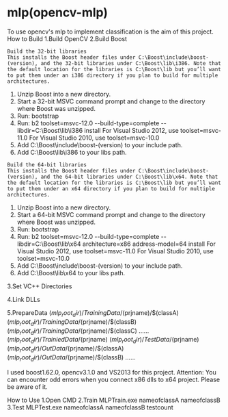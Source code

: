 # mlp(opencv-mlp)
To use opencv's mlp to implement classification is the aim of this project.
How to Build
1.Build OpenCV
2.Build Boost

	Build the 32-bit libraries
	This installs the Boost header files under C:\Boost\include\boost-(version), and the 32-bit libraries under C:\Boost\lib\i386. Note that the default location for the libraries is C:\Boost\lib but you’ll want to put them under an i386 directory if you plan to build for multiple architectures.

  1) Unzip Boost into a new directory.
  2) Start a 32-bit MSVC command prompt and change to the directory where Boost was unzipped.
  3) Run: bootstrap
  4) Run: b2 toolset=msvc-12.0 --build-type=complete --libdir=C:\Boost\lib\i386 install
	For Visual Studio 2012, use toolset=msvc-11.0
	For Visual Studio 2010, use toolset=msvc-10.0
  5) Add C:\Boost\include\boost-(version) to your include path.
  6) Add C:\Boost\lib\i386 to your libs path.

	Build the 64-bit libraries
	This installs the Boost header files under C:\Boost\include\boost-(version), and the 64-bit libraries under C:\Boost\lib\x64. Note that the default location for the libraries is C:\Boost\lib but you’ll want to put them under an x64 directory if you plan to build for multiple architectures.

  1) Unzip Boost into a new directory.
  2) Start a 64-bit MSVC command prompt and change to the directory where Boost was unzipped.
  3) Run: bootstrap
  4) Run: b2 toolset=msvc-12.0 --build-type=complete --libdir=C:\Boost\lib\x64 architecture=x86 address-model=64 install
	For Visual Studio 2012, use toolset=msvc-11.0
	For Visual Studio 2010, use toolset=msvc-10.0
  5) Add C:\Boost\include\boost-(version) to your include path.
  6) Add C:\Boost\lib\x64 to your libs path.

3.Set VC++ Directories
 

4.Link DLLs
 

5.PrepareData
$(mlp_root_dir)/TrainingData/$(prjname)/$(classA)
$(mlp_root_dir)/TrainingData/$(prjname)/$(classB)
$(mlp_root_dir)/TrainingData/$(prjname)/$(classC)
……
$(mlp_root_dir)/TrainiedData/$(prjname)
$(mlp_root_dir)/TestData/$(prjname)
$(mlp_root_dir)/OutData/$(prjname)/$(classA)
$(mlp_root_dir)/OutData/$(prjname)/$(classB)
……

I used boost1.62.0, opencv3.1.0 and VS2013 for this project.
Attention:
You can encounter odd errors when you connect x86 dlls to x64 project. Please be aware of it.

How to Use
1.Open CMD
2.Train
MLPTrain.exe nameofclassA nameofclassB
3.Test
MLPTest.exe nameofclassA nameofclassB testcount
